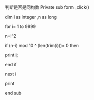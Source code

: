 判断是否是同构数
Private sub form _click()

dim i as integer ,n as long

for i= 1 to 9999

n=i^2

if (n-i) mod 10 ^ (len(trim(i)))= 0 then 

print i;

end if

next i

print

end sub
